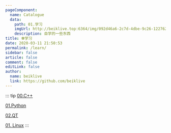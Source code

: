 ```yaml
---
pageComponent:
  name: Catalogue
  data:
    path: 01.学习
    imgUrl: http://beiklive.top:6364/img/092d46a6-2c7d-4dbe-9c26-122762a34543.png
    description: 自学的一些东西
title: ⚽学习
date: 2020-03-11 21:50:53
permalink: /learn/
sidebar: false
article: false
comment: false
editLink: false
author:
  name: beiklive
  link: https://github.com/beiklive
---
```


::: tip 
[00.C++](../01.学习/01.语言学习/00.C++.md)
 
[01.Python](../01.学习/01.语言学习/01.Python.md)

[02.QT](../01.学习/01.语言学习/02.QT.md)

[01. Linux](../01.学习/02.操作系统/01.%20Linux.md)
:::



 

